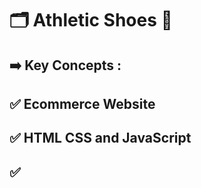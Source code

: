 # 🗂️ Athletic Shoes 👟
## ➡️ Key Concepts :
## ✅ Ecommerce Website
## ✅ HTML CSS and JavaScript
## ✅
